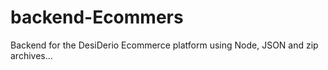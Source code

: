 # backend-Ecommers

Backend for the DesiDerio Ecommerce platform using Node, JSON and zip archives...
